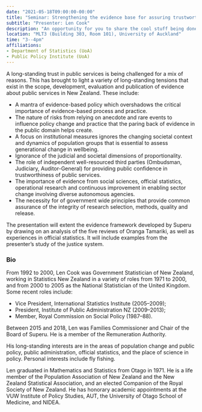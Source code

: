 ```yaml
---
date: "2021-05-18T09:00:00-00:00"
title: "Seminar: Strengthening the evidence base for assuring trustworthiness of government"
subtitle: "Presenter: Len Cook"
description: "An opportunity for you to share the cool stuff being done with data in Aotearoa New Zealand. "
location: "MLT3 (Building 303, Room 101), University of Auckland"
time: "3--4pm"
affiliations:
- Department of Statistics (UoA)
- Public Policy Institute (UoA)
---
```


A long-standing trust in public services is being challenged for a mix of reasons. This has brought to light a variety of long-standing tensions that exist in the scope, development, evaluation and publication of evidence about public services in New Zealand. These include:

* A mantra of evidence-based policy which overshadows the critical importance of evidence-based process and practice.
* The nature of risks from relying on anecdote and rare events to influence policy change and practice that the paring back of evidence in the public domain helps create.
* A focus on institutional measures ignores the changing societal context and dynamics of population groups that is essential to assess generational change in wellbeing.
* Ignorance of the judicial and societal dimensions of proportionality.
* The role of independent well-resourced third parties (Ombudsman, Judiciary, Auditor-General) for providing public confidence in trustworthiness of public services.
* The importance of evidence from social sciences, official statistics, operational research and continuous improvement in enabling sector change involving diverse autonomous agencies.
* The necessity for of government wide principles that provide common assurance of the integrity of research selection, methods, quality and release.

The presentation will extent the evidence framework developed by Superu by drawing on an analysis of the five reviews of Oranga Tamariki, as well as experiences in official statistics. It will include examples from the presenter’s study of the justice system.

### Bio

From 1992 to 2000, Len Cook was Government Statistician of New Zealand, working in Statistics New Zealand in a variety of roles from 1971 to 2000, and from 2000 to 2005 as the National Statistician of the United Kingdom. Some recent roles include:

* Vice President, International Statistics Institute (2005–2009);
* President, Institute of Public Administration NZ (2009–2013);
* Member, Royal Commission on Social Policy (1987–88).

Between 2015 and 2018, Len was Families Commissioner and Chair of the Board of Superu. He is a member of the Remuneration Authority.

His long-standing interests are in the areas of population change and public policy, public administration, official statistics, and the place of science in policy. Personal interests include fly fishing.

Len graduated in Mathematics and Statistics from Otago in 1971. He is a life member of the Population Association of New Zealand and the New Zealand Statistical Association, and an elected Companion of the Royal Society of New Zealand. He has honorary academic appointments at the VUW Institute of Policy Studies, AUT, the University of Otago School of Medicine, and NIDEA.
